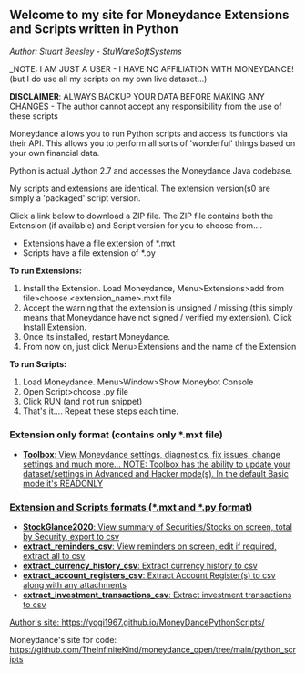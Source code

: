 ## Welcome to my site for Moneydance Extensions and Scripts written in Python

_Author: Stuart Beesley - StuWareSoftSystems_

_NOTE: I AM JUST A USER - I HAVE NO AFFILIATION WITH MONEYDANCE! (but I do use all my scripts on my own live dataset...)

**DISCLAIMER**: ALWAYS BACKUP YOUR DATA BEFORE MAKING ANY CHANGES - The author cannot accept any responsibility from the use of these scripts

Moneydance allows you to run Python scripts and access its functions via their API.
This allows you to perform all sorts of 'wonderful' things based on your own financial data.

Python is actual Jython 2.7 and accesses the Moneydance Java codebase.

My scripts and extensions are identical. The extension version(s0 are simply a 'packaged' script version.

Click a link below to download a ZIP file. The ZIP file contains both the Extension (if available) and Script version for you to choose from....
- Extensions have a file extension of *.mxt
- Scripts have a file extension of *.py

**To run Extensions:**
1) Install the Extension. Load Moneydance, Menu>Extensions>add from file>choose <extension_name>.mxt file
2) Accept the warning that the extension is unsigned / missing (this simply means that Moneydance have not signed / verified my extension). Click Install Extension.
3) Once its installed, restart Moneydance.
4) From now on, just click Menu>Extensions and the name of the Extension

**To run Scripts:**
1) Load Moneydance. Menu>Window>Show Moneybot Console
2) Open Script>choose <scriptname>.py file
3) Click RUN (and not run snippet)
4) That's it.... Repeat these steps each time.

### Extension only format (contains only *.mxt file)
- <a href="../master/Toolbox.zip" download="download">**Toolbox**: View Moneydance settings, diagnostics, fix issues, change settings and much more...
NOTE: Toolbox has the ability to update your dataset/settings in Advanced and Hacker mode(s). In the default Basic mode it's READONLY

### Extension and Scripts formats (*.mxt and *.py format)
-  <a href="../master/StockGlance2020.zip" download="download">**StockGlance2020**: View summary of Securities/Stocks on screen, total by Security, export to csv 
-  <a href="../master/extract_reminders_csv.zip" download="download">**extract_reminders_csv**: View reminders on screen, edit if required, extract all to csv
-  <a href="../master/extract_currency_history_csv.zip" download="download">**extract_currency_history_csv**: Extract currency history to csv
-  <a href="../master/extract_account_registers_csv.zip" download="download">**extract_account_registers_csv**: Extract Account Register(s) to csv along with any attachments
-  <a href="../master/extract_investment_transactions_csv.zip" download="download">**extract_investment_transactions_csv**: Extract investment transactions to csv

Author's site: https://yogi1967.github.io/MoneyDancePythonScripts/

Moneydance's site for code: https://github.com/TheInfiniteKind/moneydance_open/tree/main/python_scripts
